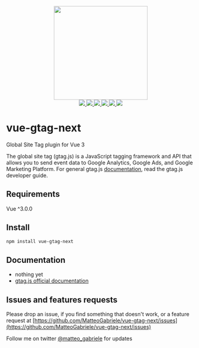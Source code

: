 <p align="center">
  <img width="250" src="https://i.imgur.com/AlAf04U.png">
  <br>
  <a href="https://npm.im/vue-gtag-next">
    <img src="https://badgen.net/npm/v/vue-gtag-next">
  </a>
  <a href="https://npm.im/vue-gtag-next">
    <img src="https://badgen.net/npm/dw/vue-gtag-next?color=blue">
  </a>
  <a href="https://bundlephobia.com/result?p=vue-gtag-next">
    <img src="https://badgen.net/bundlephobia/minzip/vue-gtag-next">
  </a>
  <a href="https://circleci.com/gh/MatteoGabriele/workflows/vue-gtag-next/tree/master">
    <img src="https://badgen.net/circleci/github/MatteoGabriele/vue-gtag-next/master">
  </a>
  <a href="https://codeclimate.com/github/MatteoGabriele/vue-gtag-next/maintainability">
    <img src="https://badgen.net/codeclimate/maintainability/MatteoGabriele/vue-gtag-next?icon=codeclimate">
  </a>
  <a href="https://codeclimate.com/github/MatteoGabriele/vue-gtag-next/test_coverage">
    <img src="https://badgen.net/codeclimate/coverage/MatteoGabriele/vue-gtag-next?icon=codeclimate">
  </a>
</p>

# vue-gtag-next

Global Site Tag plugin for Vue 3

The global site tag (gtag.js) is a JavaScript tagging framework and API that allows you to send event data to Google Analytics, Google Ads, and Google Marketing Platform. For general gtag.js [documentation](https://developers.google.com/analytics/devguides/collection/gtagjs), read the gtag.js developer guide.

## Requirements

Vue ^3.0.0

## Install

```bash
npm install vue-gtag-next
```

## Documentation

- nothing yet
- [gtag.js official documentation](https://developers.google.com/analytics/devguides/collection/gtagjs)

## Issues and features requests

Please drop an issue, if you find something that doesn't work, or a feature request at [https://github.com/MatteoGabriele/vue-gtag-next/issues](https://github.com/MatteoGabriele/vue-gtag-next/issues)

Follow me on twitter [@matteo\_gabriele](https://twitter.com/matteo_gabriele) for updates
